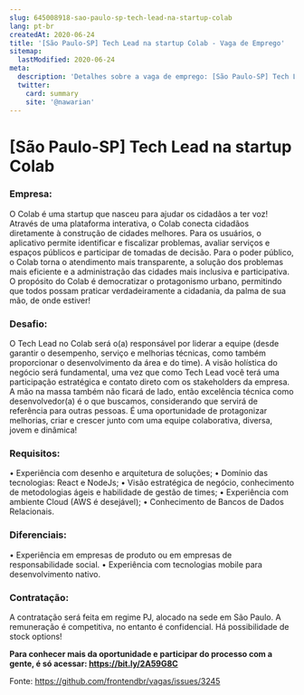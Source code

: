 ```yaml
---
slug: 645008918-sao-paulo-sp-tech-lead-na-startup-colab
lang: pt-br
createdAt: 2020-06-24
title: '[São Paulo-SP] Tech Lead na startup Colab - Vaga de Emprego'
sitemap:
  lastModified: 2020-06-24
meta:
  description: 'Detalhes sobre a vaga de emprego: [São Paulo-SP] Tech Lead na startup Colab'
  twitter:
    card: summary
    site: '@nawarian'
---
```


# [São Paulo-SP] Tech Lead na startup Colab

### Empresa:
O Colab é uma startup que nasceu para ajudar os cidadãos a ter voz! Através de uma plataforma interativa, o Colab conecta cidadãos diretamente à construção de cidades melhores. Para os usuários, o aplicativo permite identificar e fiscalizar problemas, avaliar serviços e espaços públicos e participar de tomadas de decisão. Para o poder público, o Colab torna o atendimento mais transparente, a solução dos problemas mais eficiente e a administração das cidades mais inclusiva e participativa. O propósito do Colab é democratizar o protagonismo urbano, permitindo que todos possam praticar verdadeiramente a cidadania, da palma de sua mão, de onde estiver!

### Desafio:
O Tech Lead no Colab será o(a) responsável por liderar a equipe (desde garantir o desempenho, serviço e melhorias técnicas, como também proporcionar o desenvolvimento da área e do time). A visão holística do negócio será fundamental, uma vez que como Tech Lead você terá uma participação estratégica e contato direto com os stakeholders da empresa. A mão na massa também não ficará de lado, então excelência técnica como desenvolvedor(a) é o que buscamos, considerando que servirá de referência para outras pessoas. É uma oportunidade de protagonizar melhorias, criar e crescer junto com uma equipe colaborativa, diversa, jovem e dinâmica! 

### Requisitos:
• Experiência com desenho e arquitetura de soluções;
• Domínio das tecnologias: React e  NodeJs;
• Visão estratégica de negócio, conhecimento de metodologias ágeis e habilidade de gestão de times;
• Experiência com ambiente Cloud (AWS é desejável);
• Conhecimento de Bancos de Dados Relacionais.

### Diferenciais: 
• Experiência em empresas de produto ou em empresas de responsabilidade social.
• Experiência com tecnologias mobile para desenvolvimento nativo.

### Contratação:
A contratação será feita em regime PJ, alocado na sede em São Paulo. A remuneração é competitiva, no entanto é confidencial. Há possibilidade de stock options! 

**Para conhecer mais da oportunidade e participar do processo com a gente, é só acessar: https://bit.ly/2A59G8C**



Fonte: https://github.com/frontendbr/vagas/issues/3245